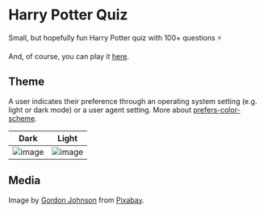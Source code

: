 # Harry Potter Quiz
Small, but hopefully fun Harry Potter quiz with 100+ questions ⚡

And, of course, you can play it [here](https://irfandaily.neocities.org/harry-potter-quiz).

## Theme
A user indicates their preference through an operating system setting (e.g. light or dark mode) or a user agent setting. More about [prefers-color-scheme](https://developer.mozilla.org/en-US/docs/Web/CSS/@media/prefers-color-scheme).

Dark             |  Light
:-------------------------:|:-------------------------:
![image](https://github.com/irfankurtagic/harry-potter-quiz/assets/72319855/e612d501-d366-4f74-b26a-c0d8afdd687c)  |  ![image](https://github.com/irfankurtagic/harry-potter-quiz/assets/72319855/565ed712-f8d0-4229-abe3-52337b63fab8)


## Media
Image by <a href="https://pixabay.com/users/gdj-1086657">Gordon Johnson</a> from <a href="https://pixabay.com">Pixabay</a>.
